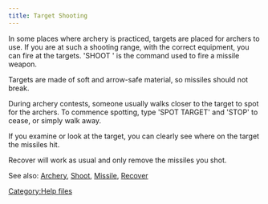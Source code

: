 ```yaml
---
title: Target Shooting
---
```


In some places where archery is practiced, targets are placed for
archers to use. If you are at such a shooting range, with the correct
equipment, you can fire at the targets. 'SHOOT <target>' is the command
used to fire a missile weapon.

Targets are made of soft and arrow-safe material, so missiles should not
break.

During archery contests, someone usually walks closer to the target to
spot for the archers. To commence spotting, type 'SPOT TARGET' and
'STOP' to cease, or simply walk away.

If you examine or look at the target, you can clearly see where on the
target the missiles hit.

Recover will work as usual and only remove the missiles you shot.

See also: [Archery](Archery "wikilink"), [Shoot](Shoot "wikilink"),
[Missile](Missile "wikilink"), [Recover](Recover "wikilink")

[Category:Help files](Category:Help_files "wikilink")